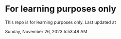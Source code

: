 # For learning purposes only
This repo is for learning purposes only.
Last updated at

Sunday, November 26, 2023 5:53:48 AM

